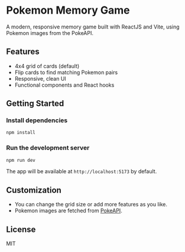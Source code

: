 # Pokemon Memory Game

A modern, responsive memory game built with ReactJS and Vite, using Pokemon images from the PokeAPI.

## Features
- 4x4 grid of cards (default)
- Flip cards to find matching Pokemon pairs
- Responsive, clean UI
- Functional components and React hooks

## Getting Started

### Install dependencies
```bash
npm install
```

### Run the development server
```bash
npm run dev
```

The app will be available at `http://localhost:5173` by default.

## Customization
- You can change the grid size or add more features as you like.
- Pokemon images are fetched from [PokeAPI](https://pokeapi.co/).

## License
MIT
